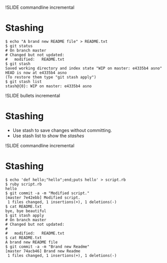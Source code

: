 !SLIDE commandline incremental
# Stashing #

    $ echo "A brand new README file" > README.txt
    $ git status
    # On branch master
    # Changed but not updated:
    #	modified:   README.txt
    $ git stash
    Saved working directory and index state "WIP on master: e4335b4 asno"
    HEAD is now at e4335b4 asno
    (To restore them type "git stash apply")
    $ git stash list
    stash@{0}: WIP on master: e4335b4 asno

!SLIDE bullets incremental
# Stashing #

* Use stash to save changes without committing.
* Use stash list to show the _stashes_

!SLIDE commandline incremental
# Stashing #

    $ echo 'def hello;"hello";end;puts hello' > script.rb
    $ ruby script.rb
    hello
    $ git commit -a -m "Modified script."
    [master 7e42ebb] Modified script.
     1 files changed, 1 insertions(+), 1 deletions(-)
    $ cat README.txt 
    bye, bye beautiful
    $ git stash apply
    # On branch master
    # Changed but not updated:
    #
    #	modified:   README.txt
    $ cat README.txt 
    A brand new README file
    $ git commit -a -m "Brand new Readme"
    [master 74acb46] Brand new Readme
     1 files changed, 1 insertions(+), 1 deletions(-)
